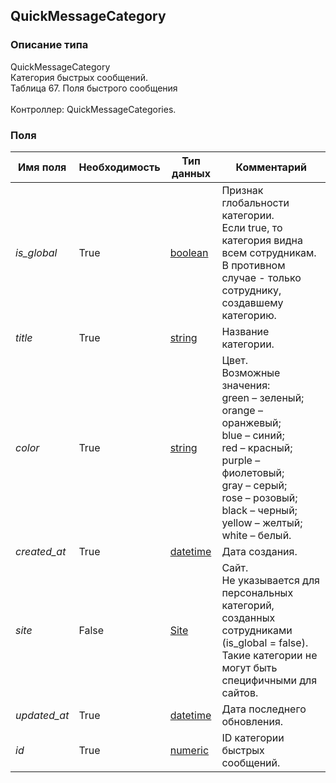 
## QuickMessageCategory

### Описание типа
QuickMessageCategory<br/>Категория быстрых сообщений.<br/>Таблица 67. Поля быстрого сообщения<br/><br/>Контроллер: QuickMessageCategories.<br/>
### Поля

| Имя поля | Необходимость | Тип данных | Комментарий |
|---|---|---|---|
|*is_global*|True|[boolean](/docs/types/boolean.md)|Признак глобальности категории.<br/>Если true, то категория видна всем сотрудникам. В противном случае - только сотруднику, создавшему категорию.<br/>|
|*title*|True|[string](/docs/types/string.md)|Название категории.<br/>|
|*color*|True|[string](/docs/types/string.md)|Цвет.<br/>Возможные значения:<br/>green – зеленый;<br/>orange – оранжевый;<br/>blue – синий;<br/>red – красный;<br/>purple – фиолетовый;<br/>gray – серый;<br/>rose – розовый;<br/>black – черный;<br/>yellow – желтый;<br/>white – белый.<br/>|
|*created_at*|True|[datetime](/docs/types/datetime.md)|Дата создания.<br/>|
|*site*|False|[Site](/docs/types/Site.md)|Сайт.<br/>Не указывается для персональных категорий, созданных сотрудниками (is_global = false). Такие категории не могут быть специфичными для сайтов.<br/>|
|*updated_at*|True|[datetime](/docs/types/datetime.md)|Дата последнего обновления.<br/>|
|*id*|True|[numeric](/docs/types/numeric.md)|ID категории быстрых сообщений.<br/>|
